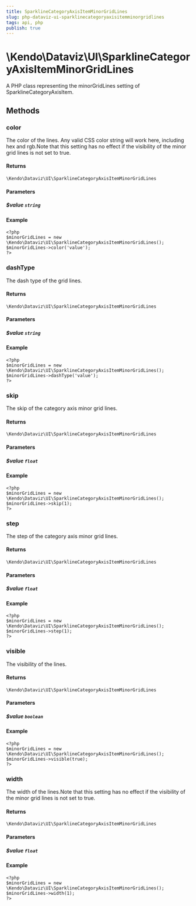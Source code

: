 ```yaml
---
title: SparklineCategoryAxisItemMinorGridLines
slug: php-dataviz-ui-sparklinecategoryaxisitemminorgridlines
tags: api, php
publish: true
---
```


# \Kendo\Dataviz\UI\SparklineCategoryAxisItemMinorGridLines

A PHP class representing the minorGridLines setting of SparklineCategoryAxisItem.


## Methods

### color
The color of the lines. Any valid CSS color string will work here, including hex and
rgb.Note that this setting has no effect if the visibility of the minor
grid lines is not set to true.

#### Returns
`\Kendo\Dataviz\UI\SparklineCategoryAxisItemMinorGridLines`

#### Parameters

##### $value `string`



#### Example 
    <?php
    $minorGridLines = new \Kendo\Dataviz\UI\SparklineCategoryAxisItemMinorGridLines();
    $minorGridLines->color('value');
    ?>

### dashType
The dash type of the grid lines.

#### Returns
`\Kendo\Dataviz\UI\SparklineCategoryAxisItemMinorGridLines`

#### Parameters

##### $value `string`



#### Example 
    <?php
    $minorGridLines = new \Kendo\Dataviz\UI\SparklineCategoryAxisItemMinorGridLines();
    $minorGridLines->dashType('value');
    ?>

### skip
The skip of the category axis minor grid lines.

#### Returns
`\Kendo\Dataviz\UI\SparklineCategoryAxisItemMinorGridLines`

#### Parameters

##### $value `float`



#### Example 
    <?php
    $minorGridLines = new \Kendo\Dataviz\UI\SparklineCategoryAxisItemMinorGridLines();
    $minorGridLines->skip(1);
    ?>

### step
The step of the category axis minor grid lines.

#### Returns
`\Kendo\Dataviz\UI\SparklineCategoryAxisItemMinorGridLines`

#### Parameters

##### $value `float`



#### Example 
    <?php
    $minorGridLines = new \Kendo\Dataviz\UI\SparklineCategoryAxisItemMinorGridLines();
    $minorGridLines->step(1);
    ?>

### visible
The visibility of the lines.

#### Returns
`\Kendo\Dataviz\UI\SparklineCategoryAxisItemMinorGridLines`

#### Parameters

##### $value `boolean`



#### Example 
    <?php
    $minorGridLines = new \Kendo\Dataviz\UI\SparklineCategoryAxisItemMinorGridLines();
    $minorGridLines->visible(true);
    ?>

### width
The width of the lines.Note that this setting has no effect if the visibility of the minor
grid lines is not set to true.

#### Returns
`\Kendo\Dataviz\UI\SparklineCategoryAxisItemMinorGridLines`

#### Parameters

##### $value `float`



#### Example 
    <?php
    $minorGridLines = new \Kendo\Dataviz\UI\SparklineCategoryAxisItemMinorGridLines();
    $minorGridLines->width(1);
    ?>

